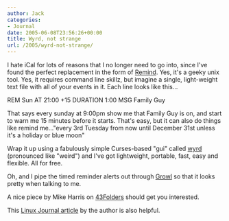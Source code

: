 ```yaml
---
author: Jack
categories:
- Journal
date: 2005-06-08T23:56:26+00:00
title: Wyrd, not strange
url: /2005/wyrd-not-strange/
---
```


I hate iCal for lots of reasons that I no longer need to go into, since I've found the perfect replacement in the form of [Remind][1]. Yes, it's a geeky unix tool. Yes, it requires command line skillz, but imagine a single, light-weight text file with all of your events in it. Each line looks like this&#8230;

REM Sun AT 21:00 +15 DURATION 1:00 MSG Family Guy

That says every sunday at 9:00pm show me that Family Guy is on, and start to warn me 15 minutes before it starts. That's easy, but it can also do things like remind me&#8230;"every 3rd Tuesday from now until December 31st unless it's a holiday or blue moon"

Wrap it up using a fabulously simple Curses-based "gui" called [wyrd][2] (pronounced like "weird") and I've got lightweight, portable, fast, easy and flexible. All for free.

Oh, and I pipe the timed reminder alerts out through [Growl][3] so that it looks pretty when talking to me.

A nice piece by Mike Harris on [43Folders][4] should get you interested.

This [Linux Journal article][5] by the author is also helpful.

 [1]: http://www.roaringpenguin.com/penguin/open_source_remind.php
 [2]: http://www.eecs.umich.edu/~pelzlpj/wyrd/
 [3]: http://growl.info/
 [4]: http://www.43folders.com/2005/02/guest_mike_harr.html
 [5]: http://www.linuxjournal.com/article/3529